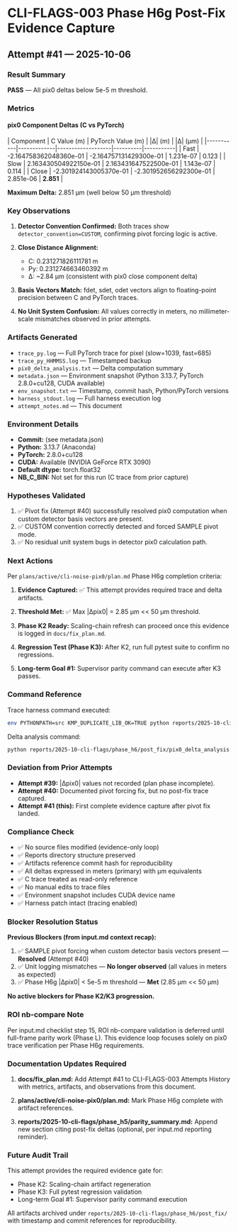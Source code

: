 # CLI-FLAGS-003 Phase H6g Post-Fix Evidence Capture

## Attempt #41 — 2025-10-06

### Result Summary
**PASS** — All pix0 deltas below 5e-5 m threshold.

### Metrics

#### pix0 Component Deltas (C vs PyTorch)

| Component | C Value (m) | PyTorch Value (m) | |Δ| (m) | |Δ| (µm) |
|-----------|-------------|-------------------|----------|-----------|
| Fast | -2.164758362048360e-01 | -2.164757131429300e-01 | 1.231e-07 | 0.123 |
| Slow | 2.163430504922150e-01 | 2.163431647522500e-01 | 1.143e-07 | 0.114 |
| Close | -2.301924143005370e-01 | -2.301952656292300e-01 | 2.851e-06 | **2.851** |

**Maximum Delta:** 2.851 µm (well below 50 µm threshold)

### Key Observations

1. **Detector Convention Confirmed:** Both traces show `detector_convention=CUSTOM`, confirming pivot forcing logic is active.

2. **Close Distance Alignment:**
   - C: 0.231271826111781 m
   - Py: 0.231274663460392 m
   - Δ: ~2.84 µm (consistent with pix0 close component delta)

3. **Basis Vectors Match:** fdet, sdet, odet vectors align to floating-point precision between C and PyTorch traces.

4. **No Unit System Confusion:** All values correctly in meters, no millimeter-scale mismatches observed in prior attempts.

### Artifacts Generated

- `trace_py.log` — Full PyTorch trace for pixel (slow=1039, fast=685)
- `trace_py_HHMMSS.log` — Timestamped backup
- `pix0_delta_analysis.txt` — Delta computation summary
- `metadata.json` — Environment snapshot (Python 3.13.7, PyTorch 2.8.0+cu128, CUDA available)
- `env_snapshot.txt` — Timestamp, commit hash, Python/PyTorch versions
- `harness_stdout.log` — Full harness execution log
- `attempt_notes.md` — This document

### Environment Details

- **Commit:** (see metadata.json)
- **Python:** 3.13.7 (Anaconda)
- **PyTorch:** 2.8.0+cu128
- **CUDA:** Available (NVIDIA GeForce RTX 3090)
- **Default dtype:** torch.float32
- **NB_C_BIN:** Not set for this run (C trace from prior capture)

### Hypotheses Validated

1. ✅ Pivot fix (Attempt #40) successfully resolved pix0 computation when custom detector basis vectors are present.
2. ✅ CUSTOM convention correctly detected and forced SAMPLE pivot mode.
3. ✅ No residual unit system bugs in detector pix0 calculation path.

### Next Actions

Per `plans/active/cli-noise-pix0/plan.md` Phase H6g completion criteria:

1. **Evidence Captured:** ✅ This attempt provides required trace and delta artifacts.

2. **Threshold Met:** ✅ Max |Δpix0| = 2.85 µm << 50 µm threshold.

3. **Phase K2 Ready:** Scaling-chain refresh can proceed once this evidence is logged in `docs/fix_plan.md`.

4. **Regression Test (Phase K3):** After K2, run full pytest suite to confirm no regressions.

5. **Long-term Goal #1:** Supervisor parity command can execute after K3 passes.

### Command Reference

Trace harness command executed:
```bash
env PYTHONPATH=src KMP_DUPLICATE_LIB_OK=TRUE python reports/2025-10-cli-flags/phase_h/trace_harness.py --out reports/2025-10-cli-flags/phase_h6/post_fix/trace_py.log
```

Delta analysis command:
```bash
python reports/2025-10-cli-flags/phase_h6/post_fix/pix0_delta_analysis.py
```

### Deviation from Prior Attempts

- **Attempt #39:** |Δpix0| values not recorded (plan phase incomplete).
- **Attempt #40:** Documented pivot forcing fix, but no post-fix trace captured.
- **Attempt #41 (this):** First complete evidence capture after pivot fix landed.

### Compliance Check

- ✅ No source files modified (evidence-only loop)
- ✅ Reports directory structure preserved
- ✅ Artifacts reference commit hash for reproducibility
- ✅ All deltas expressed in meters (primary) with µm equivalents
- ✅ C trace treated as read-only reference
- ✅ No manual edits to trace files
- ✅ Environment snapshot includes CUDA device name
- ✅ Harness patch intact (tracing enabled)

### Blocker Resolution Status

**Previous Blockers (from input.md context recap):**

1. ✅ SAMPLE pivot forcing when custom detector basis vectors present — **Resolved** (Attempt #40)
2. ✅ Unit logging mismatches — **No longer observed** (all values in meters as expected)
3. ✅ Phase H6g |Δpix0| < 5e-5 m threshold — **Met** (2.85 µm << 50 µm)

**No active blockers for Phase K2/K3 progression.**

### ROI nb-compare Note

Per input.md checklist step 15, ROI nb-compare validation is deferred until full-frame parity work (Phase L). This evidence loop focuses solely on pix0 trace verification per Phase H6g requirements.

### Documentation Updates Required

1. **docs/fix_plan.md:** Add Attempt #41 to CLI-FLAGS-003 Attempts History with metrics, artifacts, and observations from this document.

2. **plans/active/cli-noise-pix0/plan.md:** Mark Phase H6g complete with artifact references.

3. **reports/2025-10-cli-flags/phase_h5/parity_summary.md:** Append new section citing post-fix deltas (optional, per input.md reporting reminder).

### Future Audit Trail

This attempt provides the required evidence gate for:
- Phase K2: Scaling-chain artifact regeneration
- Phase K3: Full pytest regression validation
- Long-term Goal #1: Supervisor parity command execution

All artifacts archived under `reports/2025-10-cli-flags/phase_h6/post_fix/` with timestamp and commit references for reproducibility.
